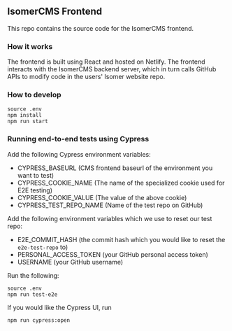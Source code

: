 ## IsomerCMS Frontend

This repo contains the source code for the IsomerCMS frontend.

### How it works

The frontend is built using React and hosted on Netlify. The frontend interacts with the IsomerCMS backend server, which in turn calls GitHub APIs to modify code in the users' Isomer website repo.

### How to develop

```
source .env
npm install
npm run start
```

### Running end-to-end tests using Cypress

Add the following Cypress environment variables:

- CYPRESS_BASEURL (CMS frontend baseurl of the environment you want to test)
- CYPRESS_COOKIE_NAME (The name of the specialized cookie used for E2E testing)
- CYPRESS_COOKIE_VALUE (The value of the above cookie)
- CYPRESS_TEST_REPO_NAME (Name of the test repo on GitHub)

Add the following environment variables which we use to reset our test repo:

- E2E_COMMIT_HASH (the commit hash which you would like to reset the `e2e-test-repo` to)
- PERSONAL_ACCESS_TOKEN (your GitHub personal access token)
- USERNAME (your GitHub username)

Run the following:

```
source .env
npm run test-e2e
```

If you would like the Cypress UI, run

```
npm run cypress:open
```
